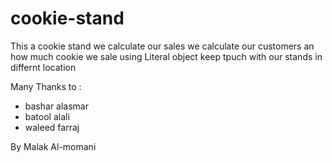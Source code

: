 # cookie-stand
This a cookie stand 
we calculate our sales
we calculate our customers an how much cookie we sale 
using Literal object keep tpuch with our stands in differnt location 

Many Thanks to :
- bashar alasmar
- batool alali
- waleed farraj

By Malak Al-momani